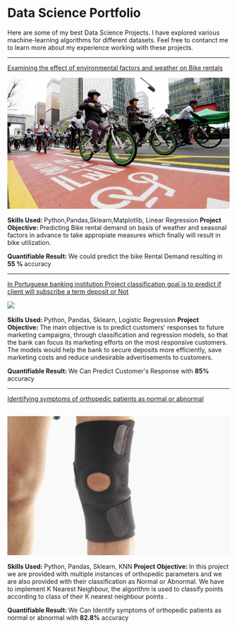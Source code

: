 # Data Science Portfolio

Here are some of my best Data Science Projects. I have explored various machine-learning algorithms for different datasets. Feel free to contanct me to learn more about my experience working with these projects.

<hr/>

[Examining the effect of environmental factors and weather on Bike rentals](https://github.com/mohantechis/Seoul_Bike_dataSet.git)

<img src="images/seoul-bikes.jpeg?raw=true"/>

<Strong>Skills Used: </strong>Python,Pandas,Sklearn,Matplotlib, Linear Regression
<strong>Project Objective: </strong>Predicting Bike rental demand on basis of weather and seasonal factors in advance to take appropiate measures which finally will result in bike utilization.

<strong>Quantifiable Result: </strong>We could predict the bike Rental Demand resulting in<strong> 55 % </strong> accuracy
<!-- <h4>Quantifiable Result:</h4><p>We could predict the bike Rental Demand resulting in <b> 55% </b> accuracy</p> -->

<hr/>

[In Portuguese banking institution Project classification goal is to predict if  client will subscribe a term deposit  or Not ](https://github.com/mohantechis/Banking_Institution_Project.git)

<img src="images/bank1.png?raw=true"/>

<strong>Skills Used: </strong>Python, Pandas, Sklearn, Logistic Regression
<strong>Project Objective: </strong>The main objective is to predict customers' responses to future marketing campaigns, through classification and regression models, so that the bank can focus its marketing efforts on the most responsive customers. The models would help the bank to secure deposits more efficiently, save marketing costs and reduce undesirable advertisements to customers.

<!-- <h4>Quantifiable Result:</h4><p>we Can Predict Customer's Response with<b>XX<b> accuracy</p> -->

<strong>Quantifiable Result: </strong>We Can Predict Customer's Response with  <strong>85%</strong> accuracy

<hr/>

<a href="https://github.com/mohantechis/KNN_NB_Project.git">Identifying symptoms of orthopedic patients as normal or abnormal</a>
<!-- [Identifying symptoms of orthopedic patients as normal or abnormal](https://github.com/mohantechis/KNN_NB_Project.git) -->
<br>

<img src="images/knee-brace-ortho.png?raw=true"/>

<strong>Skills Used: </strong>Python, Pandas, Sklearn, KNN
<strong>Project Objective: </strong>In this project we are provided with multiple instances of orthopedic parameters and we are also provided with their classification as Normal or Abnormal. We have to implement K Nearest Neighbour, the algorithm is used to classify points according to class of their K nearest neighbour points .

<strong>Quantifiable Result: </strong>We Can Identify symptoms of orthopedic patients as normal or abnormal with<strong> 82.8%</strong> accuracy
